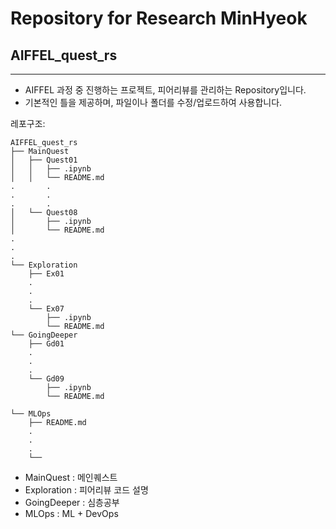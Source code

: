 # Repository for Research MinHyeok
## AIFFEL_quest_rs
---
- AIFFEL 과정 중 진행하는 프로젝트, 피어리뷰를 관리하는 Repository입니다.
- 기본적인 틀을 제공하며, 파일이나 폴더를 수정/업로드하여 사용합니다.

레포구조:

```
AIFFEL_quest_rs
├── MainQuest
│   ├── Quest01
│   │   ├── .ipynb
│   │   └── README.md
.		.
.		.
.		.
│   └── Quest08
│       ├── .ipynb
│       └── README.md
.
.
.
└── Exploration
    ├── Ex01
    .
    .
    .
    └── Ex07
        ├── .ipynb
        └── README.md
└── GoingDeeper
    ├── Gd01
    .
    .
    .
    └── Gd09
        ├── .ipynb
        └── README.md

└── MLOps
    ├── README.md
    .
    .
    .
    └── 

```

* MainQuest : 메인퀘스트
* Exploration : 피어리뷰 코드 설명
* GoingDeeper : 심층공부
* MLOps : ML + DevOps

